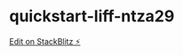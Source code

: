 # quickstart-liff-ntza29

[Edit on StackBlitz ⚡️](https://stackblitz.com/edit/quickstart-liff-ntza29)